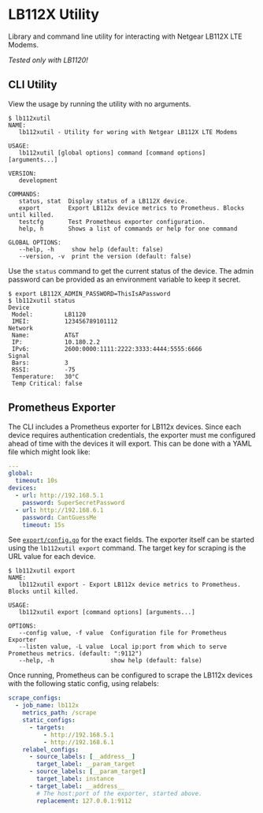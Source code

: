 # LB112X Utility

Library and command line utility for interacting with Netgear LB112X LTE Modems.

*Tested only with LB1120!*

## CLI Utility

View the usage by running the utility with no arguments.

```console
$ lb112xutil
NAME:
   lb112xutil - Utility for woring with Netgear LB112X LTE Modems

USAGE:
   lb112xutil [global options] command [command options] [arguments...]

VERSION:
   development

COMMANDS:
   status, stat  Display status of a LB112X device.
   export        Export LB112x device metrics to Prometheus. Blocks until killed.
   testcfg       Test Prometheus exporter configuration.
   help, h       Shows a list of commands or help for one command

GLOBAL OPTIONS:
   --help, -h     show help (default: false)
   --version, -v  print the version (default: false)
```

Use the `status` command to get the current status of the device. The admin
password can be provided as an environment variable to keep it secret.

```console
$ export LB112X_ADMIN_PASSWORD=ThisIsAPassword
$ lb112xutil status
Device
 Model:         LB1120
 IMEI:          123456789101112
Network
 Name:          AT&T
 IP:            10.180.2.2
 IPv6:          2600:0000:1111:2222:3333:4444:5555:6666
Signal
 Bars:          3
 RSSI:          -75
 Temperature:   30°C
 Temp Critical: false
```

## Prometheus Exporter

The CLI includes a Prometheus exporter for LB112x devices. Since each device
requires authentication credentials, the exporter must me configured ahead of
time with the devices it will export. This can be done with a YAML file which
might look like:

```yaml
---
global:
  timeout: 10s
devices:
  - url: http://192.168.5.1
    password: SuperSecretPassword
  - url: http://192.168.6.1
    password: CantGuessMe
    timeout: 15s
```

See [`export/config.go`](export/config.go) for the exact fields. The exporter
itself can be started using the `lb112xutil export` command. The target key for
scraping is the URL value for each device.

```console
$ lb112xutil export
NAME:
   lb112xutil export - Export LB112x device metrics to Prometheus. Blocks until killed.

USAGE:
   lb112xutil export [command options] [arguments...]

OPTIONS:
   --config value, -f value  Configuration file for Prometheus Exporter
   --listen value, -L value  Local ip:port from which to serve Prometheus metrics. (default: ":9112")
   --help, -h                show help (default: false)
```

Once running, Prometheus can be configured to scrape the LB112x devices with the
following static config, using relabels:

```yaml
scrape_configs:
  - job_name: lb112x
    metrics_path: /scrape
    static_configs:
      - targets:
          - http://192.168.5.1
          - http://192.168.6.1
    relabel_configs:
      - source_labels: [__address__]
        target_label: __param_target
      - source_labels: [__param_target]
        target_label: instance
      - target_label: __address__
        # The host:port of the exporter, started above.
        replacement: 127.0.0.1:9112
```